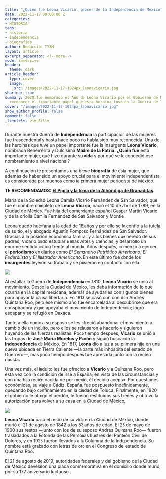 ```yaml
---
title: "¿Quién fue Leona Vicario, prócer de la Independencia de México?"
date: 2022-11-17 00:00:00 Z
categories:
- HISTORIA
tags:
- historia
- independencia
- biografias
author: Redacción TYSM
layout: article
excerpt_separator: <!--more-->
mode: immersive
header:
  theme: dark
article_header:
  type: cover
  image:
    src: /images/2022-11-17-1024px_leonavicario.jpg
sharing: true
summary: 2020 fue nombrado el Año de Leona Vicario por el Gobierno de México, para
  reconocer el importante papel que esta heroína tuvo en la Guerra de Independencia
cover: "/images/2022-11-17-1024px_leonavicario.jpg"
show_author_profile: false
comment: false
_template: plantilla
---
```







Durante nuestra Guerra de **Independencia** la participación de las mujeres fue trascendental y hasta hace poco no había sido muy reconocida. Una de las heroínas que tuve un papel importante fue la insurgente **Leona Vicario**, nombrada Benemérita y Dulcísima **Madre de la Patria**. ¿**Quién fue** esta importante mujer, qué hizo durante su **vida** y por qué se le concedió ese nombramiento a nivel nacional?

A continuación te presentamos una breve **biografía** de esta mujer, que además de haber sido un apoyo crucial para el movimiento independentista es considerada por muchos como la primera mujer periodista de México.

**TE RECOMENDAMOS:** [**El Pípila y la toma de la Alhóndiga de Granaditas**](https://blog.tonoysumariachi.com/historia/2022/07/28/el-pipila-y-la-toma-de-la-alhondiga-de-granaditas.html)**.**

María de la Soledad Leona Camila Vicario Fernández de San Salvador, que fue el nombre completo de **Leona Vicario**, nació el 10 de abril de 1789, en la Ciudad de México. Fue hija del comerciante español Gaspar Martín Vicario y de la criolla Camila Fernández de San Salvador y Montiel.

Leona quedó huérfana a la edad de 18 años y por ello se le confió a la tutela de su tío, el y abogado Agustín Pomposo Fernández de San Salvador. Gracias a la posición económica familiar y a los bienes que heredó de sus padres, Vicario pudo estudiar Bellas Artes y Ciencias, y desarrolló un enorme sentido crítico frente al mundo. Años después, comenzó a ejercer el **periodismo** en diarios como _El Semanario Patriótico Americano_, _El Federalista_ y _El Ilustrador Americano_. En este último fue donde los **insurgentes** leyeron su trabajo y se pusieron en contacto con ella.

![](https://upload.wikimedia.org/wikipedia/commons/1/15/Leona_Vicario_Joven.jpg)

Al estallar la Guerra de **Independencia** en 1810, **Leona Vicario** se unió al movimiento. Desde la Ciudad de México, les daba información de lo que ocurría en la capital mexicana, además de ayudarles con algunos bienes para apoyar la causa libertaria. En 1813 se casó con con don Andrés Quintana Roo, pero ese mismo año fue encarcelada al descubrirse que era conspiradora y que apoyaba el movimiento de Independencia; logró escapar y se refugió en Oaxaca.

Tanto a ella como a su esposo se les ofreció abandonar el movimiento a cambio de un indulto, pero ellos se rehusaron a hacerlo y siguieron huyendo de las fuerzas realistas. Poco tiempo después, **Vicario** se unió a las tropas de **José María Morelos y Pavón** y siguió buscando la **Independencia** de México. En 1817, **Leona** dio a luz a su primera hija en una cueva ubicada en Tierra Caliente —la parte más inhóspita del estado de Guerrero—, mas poco tiempo después fue apresada junto con la recién nacida.

Una vez más, el indulto les fue ofrecido a **Vicario** y a Quintana Roo, pero esta vez con la condición de irse a España; en vista de las circunstancias y con una hija recién nacida de por medio, él decidió aceptar. Por cuestiones económicas, su viaje a Cádiz, España, fue pospuesto indefinidamente, quedando bajo confinamiento en la ciudad de Toluca. Finalmente, en 1820 el gobierno le otorgó el perdón, le fueron restituidos sus bienes y obtuvo la autorización para volver a su casa en la Ciudad de México.

![](https://upload.wikimedia.org/wikipedia/commons/thumb/0/09/Casa_de_Leona_Vicario_2012-09-06_19-38-46.jpg/1024px-Casa_de_Leona_Vicario_2012-09-06_19-38-46.jpg)

**Leona Vicario** pasó el resto de su vida en la Ciudad de México, donde murió el 21 de agosto de 1842 a los 53 años de edad. El 28 de mayo de 1900 sus restos —junto con los de su esposo Andrés Quintana Roo— fueron trasladados a la Rotonda de las Personas Ilustres del Panteón Civil de Dolores, y en 1925 fueron llevados a la Columna de la Independencia. Su nombre está grabado con letras de oro en el Congreso del estado de Quintana Roo.

El 21 de agosto de 2019, autoridades federales y del gobierno de la Ciudad de México develaron una placa conmemorativa en el domicilio donde murió, por su 177 aniversario luctuoso .
